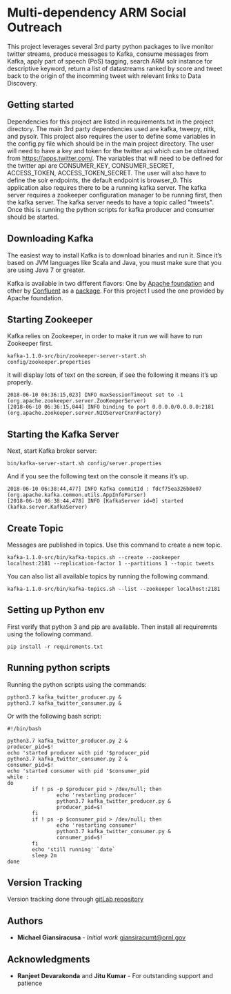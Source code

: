 # Multi-dependency ARM Social Outreach

This project leverages several 3rd party python packages to live monitor twitter streams, produce messages to Kafka, 
consume messages from Kafka, apply part of speech (PoS) tagging, search ARM solr instance for descriptive keyword, 
return a list of datastreams ranked by score and tweet back to the origin of the incomming tweet with relevant links to
Data Discovery.

## Getting started 

Dependencies for this project are listed in requirements.txt in the project directory. The main 3rd party dependencies 
used are kafka, tweepy, nltk, and pysolr. This project also requires the user to define some variables in the config.py 
file which should be in the main project directory. The user will need to have a key and token for the twitter api which
can be obtained from https://apps.twitter.com/. The variables that will need to be defined for the twitter api are 
CONSUMER_KEY, CONSUMER_SECRET, ACCESS_TOKEN, ACCESS_TOKEN_SECRET. The user will also have to define the solr endpoints, 
the default endpoint is browser_0. This application also requires there to be a running kafka server. The kafka server 
requires a zookeeper configuration manager to be running first, then the kafka server. The kafka server needs to have a 
topic called "tweets". Once this is running the python scripts for kafka producer and consumer should be started. 

## Downloading Kafka
The easiest way to install Kafka is to download binaries and run it. Since it’s based on JVM languages like Scala and 
Java, you must make sure that you are using Java 7 or greater.

Kafka is available in two different flavors: One by [Apache foundation](https://kafka.apache.org/downloads) and other by
[Confluent](https://www.confluent.io/about/) as a [package](https://www.confluent.io/download/). For this project I used
the one provided by Apache foundation.

## Starting Zookeeper
Kafka relies on Zookeeper, in order to make it run we will have to run Zookeeper first.
```
kafka-1.1.0-src/bin/zookeeper-server-start.sh config/zookeeper.properties
```
it will display lots of text on the screen, if see the following it means it’s up properly.
```
2018-06-10 06:36:15,023] INFO maxSessionTimeout set to -1 (org.apache.zookeeper.server.ZooKeeperServer)
[2018-06-10 06:36:15,044] INFO binding to port 0.0.0.0/0.0.0.0:2181 (org.apache.zookeeper.server.NIOServerCnxnFactory)
```

## Starting the Kafka Server
Next, start Kafka broker server:
```
bin/kafka-server-start.sh config/server.properties
```
And if you see the following text on the console it means it’s up.
```
2018-06-10 06:38:44,477] INFO Kafka commitId : fdcf75ea326b8e07 (org.apache.kafka.common.utils.AppInfoParser)
[2018-06-10 06:38:44,478] INFO [KafkaServer id=0] started (kafka.server.KafkaServer)
```

## Create Topic
Messages are published in topics. Use this command to create a new topic.
```
kafka-1.1.0-src/bin/kafka-topics.sh --create --zookeeper localhost:2181 --replication-factor 1 --partitions 1 --topic tweets 
```
You can also list all available topics by running the following command.
```
kafka-1.1.0-src/bin/kafka-topics.sh --list --zookeeper localhost:2181
```

## Setting up Python env
First verify that python 3 and pip are available. Then install all requiremnts using the following command.
```
pip install -r requirements.txt
```
## Running python scripts
Running the python scripts using the commands: 
```
python3.7 kafka_twitter_producer.py &
python3.7 kafka_twitter_consumer.py &
```
Or with the following bash script:
```
#!/bin/bash

python3.7 kafka_twitter_producer.py 2 &
producer_pid=$!
echo 'started producer with pid '$producer_pid
python3.7 kafka_twitter_consumer.py 2 &
consumer_pid=$!
echo 'started consumer with pid '$consumer_pid
while :
do
        if ! ps -p $producer_pid > /dev/null; then
                echo 'restarting producer'
                python3.7 kafka_twitter_producer.py &
                producer_pid=$!
        fi
        if ! ps -p $consumer_pid > /dev/null; then
                echo 'restarting consumer'
                python3.7 kafka_twitter_consumer.py &
                consumer_pid=$!
        fi
        echo 'still running' `date`
        sleep 2m
done
```

## Version Tracking
Version tracking done through [gitLab repository](https://code-int.ornl.gov/ofg/AskARM_Twitter)

## Authors
* **Michael Giansiracusa** - *Initial work* giansiracumt@ornl.gov

## Acknowledgments
* **Ranjeet Devarakonda** and **Jitu Kumar** - For outstanding support and patience